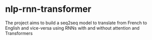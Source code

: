 # nlp-rnn-transformer
The project aims to build a seq2seq model to translate from French to English and vice-versa using RNNs with and without attention and Transformers
